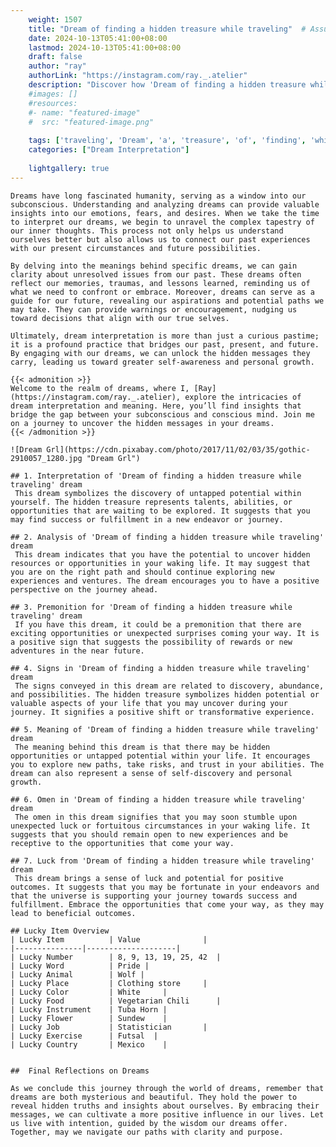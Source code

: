 ```yaml
---
    weight: 1507
    title: "Dream of finding a hidden treasure while traveling"  # Assuming 'title' column exists
    date: 2024-10-13T05:41:00+08:00
    lastmod: 2024-10-13T05:41:00+08:00
    draft: false
    author: "ray"
    authorLink: "https://instagram.com/ray._.atelier"
    description: "Discover how 'Dream of finding a hidden treasure while traveling' can interpret your future and uncover its significant meanings in your life."
    #images: []
    #resources:
    #- name: "featured-image"
    #  src: "featured-image.png"
    
    tags: ['traveling', 'Dream', 'a', 'treasure', 'of', 'finding', 'while', 'hidden']
    categories: ["Dream Interpretation"]
    
    lightgallery: true
---
```

    
    Dreams have long fascinated humanity, serving as a window into our subconscious. Understanding and analyzing dreams can provide valuable insights into our emotions, fears, and desires. When we take the time to interpret our dreams, we begin to unravel the complex tapestry of our inner thoughts. This process not only helps us understand ourselves better but also allows us to connect our past experiences with our present circumstances and future possibilities.
    
    By delving into the meanings behind specific dreams, we can gain clarity about unresolved issues from our past. These dreams often reflect our memories, traumas, and lessons learned, reminding us of what we need to confront or embrace. Moreover, dreams can serve as a guide for our future, revealing our aspirations and potential paths we may take. They can provide warnings or encouragement, nudging us toward decisions that align with our true selves.
    
    Ultimately, dream interpretation is more than just a curious pastime; it is a profound practice that bridges our past, present, and future. By engaging with our dreams, we can unlock the hidden messages they carry, leading us toward greater self-awareness and personal growth.
    
    {{< admonition >}}
    Welcome to the realm of dreams, where I, [Ray](https://instagram.com/ray._.atelier), explore the intricacies of dream interpretation and meaning. Here, you’ll find insights that bridge the gap between your subconscious and conscious mind. Join me on a journey to uncover the hidden messages in your dreams.
    {{< /admonition >}}
    
    ![Dream Grl](https://cdn.pixabay.com/photo/2017/11/02/03/35/gothic-2910057_1280.jpg "Dream Grl")
    
    ## 1. Interpretation of 'Dream of finding a hidden treasure while traveling' dream
     This dream symbolizes the discovery of untapped potential within yourself. The hidden treasure represents talents, abilities, or opportunities that are waiting to be explored. It suggests that you may find success or fulfillment in a new endeavor or journey.
    
    ## 2. Analysis of 'Dream of finding a hidden treasure while traveling' dream
     This dream indicates that you have the potential to uncover hidden resources or opportunities in your waking life. It may suggest that you are on the right path and should continue exploring new experiences and ventures. The dream encourages you to have a positive perspective on the journey ahead.
    
    ## 3. Premonition for 'Dream of finding a hidden treasure while traveling' dream
     If you have this dream, it could be a premonition that there are exciting opportunities or unexpected surprises coming your way. It is a positive sign that suggests the possibility of rewards or new adventures in the near future.
    
    ## 4. Signs in 'Dream of finding a hidden treasure while traveling' dream
     The signs conveyed in this dream are related to discovery, abundance, and possibilities. The hidden treasure symbolizes hidden potential or valuable aspects of your life that you may uncover during your journey. It signifies a positive shift or transformative experience.
    
    ## 5. Meaning of 'Dream of finding a hidden treasure while traveling' dream
     The meaning behind this dream is that there may be hidden opportunities or untapped potential within your life. It encourages you to explore new paths, take risks, and trust in your abilities. The dream can also represent a sense of self-discovery and personal growth.
    
    ## 6. Omen in 'Dream of finding a hidden treasure while traveling' dream
     The omen in this dream signifies that you may soon stumble upon unexpected luck or fortuitous circumstances in your waking life. It suggests that you should remain open to new experiences and be receptive to the opportunities that come your way.
    
    ## 7. Luck from 'Dream of finding a hidden treasure while traveling' dream
     This dream brings a sense of luck and potential for positive outcomes. It suggests that you may be fortunate in your endeavors and that the universe is supporting your journey towards success and fulfillment. Embrace the opportunities that come your way, as they may lead to beneficial outcomes.
    
    ## Lucky Item Overview
    | Lucky Item          | Value              |
    |---------------|--------------------|
    | Lucky Number        | 8, 9, 13, 19, 25, 42  |
    | Lucky Word          | Pride |
    | Lucky Animal        | Wolf |
    | Lucky Place         | Clothing store     |
    | Lucky Color         | White     |
    | Lucky Food          | Vegetarian Chili      |
    | Lucky Instrument    | Tuba Horn |
    | Lucky Flower        | Sundew    |
    | Lucky Job           | Statistician       |
    | Lucky Exercise      | Futsal  |
    | Lucky Country       | Mexico    |
    
    
    ##  Final Reflections on Dreams
    
    As we conclude this journey through the world of dreams, remember that dreams are both mysterious and beautiful. They hold the power to reveal hidden truths and insights about ourselves. By embracing their messages, we can cultivate a more positive influence in our lives. Let us live with intention, guided by the wisdom our dreams offer. Together, may we navigate our paths with clarity and purpose.
    